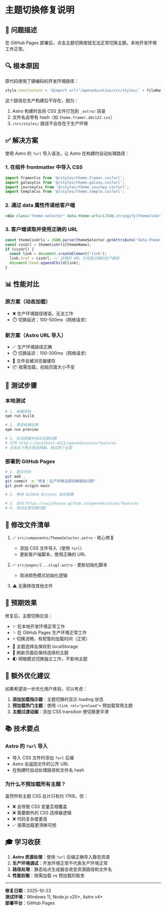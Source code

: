 # 主题切换修复说明

## 🐛 问题描述

在 GitHub Pages 部署后，点击主题切换按钮无法正常切换主题。本地开发环境工作正常。

## 🔍 根本原因

原代码使用了硬编码的开发环境路径：
```javascript
style.textContent = '@import url("/openeducation/src/styles/' + fileName + '");';
```

这个路径在生产构建后不存在，因为：
1. Astro 构建时会将 CSS 文件打包到 `_astro/` 目录
2. 文件名会带有 hash（如 `theme.framer.abc123.css`）
3. `/src/styles/` 路径不会存在于生产环境

## ✅ 解决方案

使用 Astro 的 `?url` 导入语法，让 Astro 在构建时自动处理路径：

### 1. 在组件 frontmatter 中导入 CSS
```typescript
import framerCss from '@/styles/theme.framer.css?url';
import galaxyCss from '@/styles/theme.galaxy.css?url';
import journeyCss from '@/styles/theme.journey.css?url';
import templeCss from '@/styles/theme.temple.css?url';
```

### 2. 通过 data 属性传递给客户端
```html
<div class="theme-selector" data-theme-urls={JSON.stringify(themeCssUrls)}>
```

### 3. 客户端读取并使用正确的 URL
```javascript
const themeCssUrls = JSON.parse(themeSelector.getAttribute('data-theme-urls') || '{}');
const cssUrl = themeCssUrls[themeName];
if (cssUrl) {
  const link = document.createElement('link');
  link.href = cssUrl; // 这里的 URL 已经是正确的生产路径
  document.head.appendChild(link);
}
```

## 📊 性能对比

### 原方案（动态加载）
- ❌ 生产环境路径错误，无法工作
- ⏱️ 切换延迟：100-500ms（网络请求）

### 新方案（Astro URL 导入）
- ✅ 生产环境路径正确
- ⏱️ 切换延迟：100-300ms（网络请求）
- 🎯 文件会被浏览器缓存
- 📦 按需加载，初始页面大小不变

## 🧪 测试步骤

### 本地测试
```bash
# 1. 构建项目
npm run build

# 2. 预览构建结果
npm run preview

# 3. 在浏览器中测试主题切换
# 打开 http://localhost:4321/openeducation/features
# 点击右下角主题选择器，测试各个主题
```

### 部署到 GitHub Pages
```bash
# 1. 提交代码
git add .
git commit -m "修复：生产环境主题切换路径问题"
git push origin main

# 2. 等待 GitHub Actions 自动部署

# 3. 访问 https://xujinhuana.github.io/openeducation/features
# 4. 测试主题切换功能
```

## 📝 修改文件清单

1. ✅ `src/components/ThemeSelector.astro` - 核心修复
   - 添加 CSS 文件导入（使用 `?url`）
   - 更新客户端脚本，使用正确的 URL

2. ✅ `src/pages/[...slug].astro` - 更新初始化脚本
   - 改进颜色模式初始化逻辑

3. ⚠️ 无需修改其他文件

## 🎯 预期效果

修复后，主题切换应该：
- ✨ 在本地开发环境正常工作
- ✨ 在 GitHub Pages 生产环境正常工作
- ⚡ 切换流畅，有短暂的加载时间（正常）
- 💾 主题选择会保存到 localStorage
- 🔄 刷新页面后保持选择的主题
- 🌓 明暗模式切换独立工作，不影响主题

## 🔧 额外优化建议

如果希望进一步优化用户体验，可以考虑：

1. **添加加载指示器**：主题切换时显示 loading 状态
2. **预加载热门主题**：使用 `<link rel="preload">` 预加载常用主题
3. **主题过渡动画**：添加 CSS transition 使切换更平滑

## 📚 技术要点

### Astro 的 `?url` 导入
- 导入 CSS 文件时添加 `?url` 后缀
- Astro 会返回文件的公开 URL
- 在构建时自动处理路径和文件名 hash

### 为什么不预加载所有主题？
虽然所有主题 CSS 总计只有约 17KB，但：
- ❌ 会导致 CSS 变量互相覆盖
- ❌ 需要额外的 CSS 选择器逻辑
- ❌ 代码复杂度更高
- ✅ 按需加载更清晰可控

## 🎓 学习收获

1. **Astro 资源处理**：使用 `?url` 后缀正确导入静态资源
2. **生产环境调试**：开发环境正常不代表生产环境正常
3. **路径处理**：静态站点生成器会改变资源路径和文件名
4. **性能权衡**：按需加载 vs 预加载的取舍

---

**修复日期**：2025-10-23  
**测试环境**：Windows 11, Node.js v20+, Astro v4+  
**部署平台**：GitHub Pages

